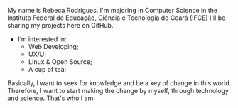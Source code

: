 My name is Rebeca Rodrigues. I'm majoring in Computer Science in the Instituto Federal de Educação, Ciência e Tecnologia do Ceará (IFCE)
I'll be sharing my projects here on GitHub.

- I’m interested in:
  - Web Developing;
  - UX/UI
  - Linux & Open Source;
  - A cup of tea;

Basically, I want to seek for knowledge and be a key of change in this world. Therefore, I want to start making the change by myself, through technology and science.
That's who I am.
